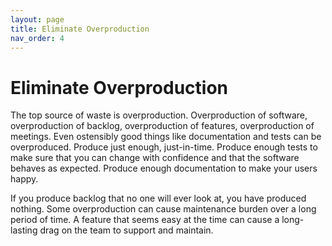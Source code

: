 ```yaml
---
layout: page
title: Eliminate Overproduction
nav_order: 4
---
```


# Eliminate Overproduction

The top source of waste is overproduction. Overproduction of software,
overproduction of backlog, overproduction of features, overproduction of
meetings. Even ostensibly good things like documentation and tests can be
overproduced. Produce just enough, just-in-time. Produce enough tests
to make sure that you can change with confidence and that the software
behaves as expected. Produce enough documentation to make your users happy.

If you produce backlog that no one will ever look at,
you have produced nothing.
Some overproduction can cause maintenance burden over a long period of time.
A feature that seems easy at the time can cause a long-lasting drag
on the team to support and maintain.
